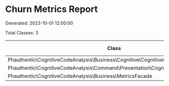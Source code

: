 # Churn Metrics Report

Generated: 2023-10-01 12:00:00

Total Classes: 3

| Class | Score | Churn | Times Changed |
| --- | --- | --- | --- |
| Phauthentic\CognitiveCodeAnalysis\Business\Cognitive\CognitiveMetrics | 2.042 | 12.252 | 6 |
| Phauthentic\CognitiveCodeAnalysis\Command\Presentation\CognitiveMetricTextRenderer | 0.806 | 8.06 | 10 |
| Phauthentic\CognitiveCodeAnalysis\Business\MetricsFacade | 0.693 | 5.544 | 8 |
